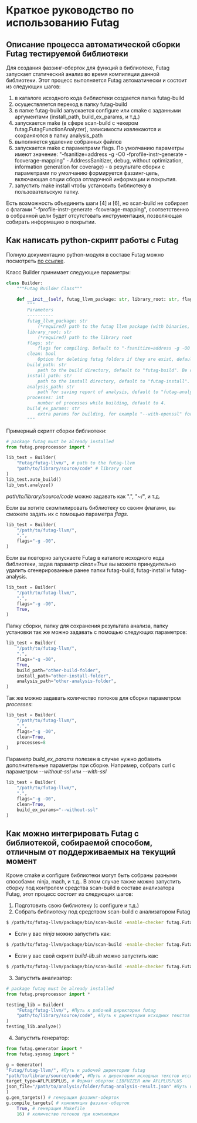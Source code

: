 # Краткое руководство по использованию Futag

## Описание процесса автоматической сборки Futag тестируемой библиотеки

Для создания фаззинг-оберток для функций в библиотеке, Futag запускает статический анализ во время компиляции данной библиотеки. Этот процесс выполняется Futag автоматически и состоит из следующих шагов:
1. в каталоге исходного кода библиотеки создается папка futag-build
2. осуществляется переход в папку futag-build
3. в папке futag-build запускается configure или cmake с заданными аргументами (install_path, build_ex_params, и т.д.)
4. запускается make (в сфере scan-build с чекером futag.FutagFunctionAnalyzer), зависимости извлекаются и сохраняются в папку analysis_path
5. выполняется удаление собранных файлов
6. запускается make с параметрами flags. По умолчанию параметры имеют значение: "-fsanitize=address -g -O0 -fprofile-instr-generate -fcoverage-mapping" - AddressSanitizer, debug, without optimization, information generation for coverage) - в результате сборки с параметрами по умолчанию формируется фаззинг-цель, включающая опции сбора отладочной информации и покрытия.
7. запустить make install чтобы установить библиотеку в пользовательскую папку.

Есть возможность объединить шаги [4] и [6], но scan-build не собирает с флагами "-fprofile-instr-generate -fcoverage-mapping", соответственно в собранной цели будет отсутстовать инструментация, позволяющая собирать информацию о покрытии.

## Как написать python-скрипт работы с Futag
Полную документацию python-модуля в составе Futag можно посмотреть [по ссылке](https://github.com/ispras/Futag/tree/main/src/python/futag-package).

Класс Builder принимает следующие параметры:
```python
class Builder:
    """Futag Builder Class"""

    def __init__(self, futag_llvm_package: str, library_root: str, flags: str = COMPILER_FLAGS, clean: bool = False, build_path: str = BUILD_PATH, install_path: str = INSTALL_PATH, analysis_path: str = ANALYSIS_PATH, processes: int =4, build_ex_params=BUILD_EX_PARAMS):
        """
        Parameters
        ----------
        futag_llvm_package: str
            (*required) path to the futag llvm package (with binaries, scripts, etc)
        library_root: str
            (*required) path to the library root
        flags: str
            flags for compiling. Default to "-fsanitize=address -g -O0 -fprofile-instr-generate -fcoverage-mapping"
        clean: bool
            Option for deleting futag folders if they are exist, default to False (futag-build, futag-install, futag-analysis). 
        build_path: str
            path to the build directory, default to "futag-build". Be careful, this directory will be deleted and create again if clean set to True.
        install_path: str
            path to the install directory, default to "futag-install". Be careful, this directory will be deleted and create again if clean set to True.
        analysis_path: str
            path for saving report of analysis, default to "futag-analysis". Be careful, this directory will be deleted and create again if clean set to True.
        processes: int
            number of processes while building, default to 4.
        build_ex_params: str
            extra params for building, for example "--with-openssl" for building curl
        """
```
Примерный скрипт сборки библиотеки:
```python
# package futag must be already installed
from futag.preprocessor import *

lib_test = Builder(
    "Futag/futag-llvm/", # path to the futag-llvm
    "path/to/library/source/code" # library root
)
lib_test.auto_build()
lib_test.analyze()
```
*path/to/library/source/code* можно задавать как ".", "~/", и т.д.

Если вы хотите скомпилировать библиотеку со своим флагами, вы сможете задать их с помощью параметра *flags*.
```python
lib_test = Builder(
    "/path/to/futag-llvm/", 
    ".", 
    flags="-g -O0",
)
```

Если вы повторно запускаете Futag в каталоге исходного кода библиотеки, задав параметр *clean=True* вы можете принудительно удалить сгенерированные ранее папки futag-build, futag-install и futag-analysis.
```python
lib_test = Builder(
    "/path/to/futag-llvm/", 
    ".", 
    flags="-g -O0",
    True, 
)
```

Папку сборки, папку для сохранения результата анализа, папку установки так же можно задавать с помощью следующих параметров:

```python
lib_test = Builder(
    "/path/to/futag-llvm/", 
    ".", 
    flags="-g -O0",
    True, 
    build_path="other-build-folder",
    install_path="other-install-folder", 
    analysis_path="other-analysis-folder",
)
```
Так же можно задавать количество потоков для сборки параметром *processes*:

```python
lib_test = Builder(
    "/path/to/futag-llvm/", 
    ".", 
    flags="-g -O0",
    clean=True, 
    processes=8
)
```

Параметр *build_ex_params* полезен в случае нужно добавить дополнительные параметры при сборке. Например, собрать curl с параметром *--without-ssl* или *--with-ssl*

```python
lib_test = Builder(
    "/path/to/futag-llvm/", 
    ".", 
    flags="-g -O0",
    clean=True, 
    build_ex_params="--without-ssl"
)
```

## Как можно интегрировать Futag с библиотекой, собираемой способом, отличным от поддерживаемых на текущий момент

Кроме cmake и configure библиотеки могут быть собраны разными способами: ninja, mach, и т.д..
В этом случае также можно запустить сборку под контролем средства scan-build в составе анализатора Futag, этот процесс состоит из следующих шагов:

1. Подготовить свою библиотеку (с configure и т.д.)
2. Собрать библиотеку под средством scan-build с анализатором Futag

```bash
$ /path/to/futag-llvm/package/bin/scan-build -enable-checker futag.FutagFunctionAnalyzer -analyzer-config futag.FutagFunctionAnalyzer:report_dir=/path/to/analysis/folder <your-build-script>
```

- Если у вас *ninja* можно запустить как:
```bash
$ /path/to/futag-llvm/package/bin/scan-build -enable-checker futag.FutagFunctionAnalyzer -analyzer-config futag.FutagFunctionAnalyzer:report_dir=/path/to/analysis/folder ninja -j4
```
- Если у вас свой скрипт *build-lib.sh* можно запустить как:
```bash
$ /path/to/futag-llvm/package/bin/scan-build -enable-checker futag.FutagFunctionAnalyzer -analyzer-config futag.FutagFunctionAnalyzer:report_dir=/path/to/analysis/folder build-lib.sh
```

3. Запустить анализатор:

```python
# package futag must be already installed
from futag.preprocessor import *

testing_lib = Builder(
    "Futag/futag-llvm/", #Путь к рабочей директории futag
    "path/to/library/source/code", #Путь к директории исходных текстов исследуемого приложения
)
testing_lib.analyze()
```

4. Запустить генератор:

```python
from futag.generator import *
from futag.sysmsg import *

g = Generator(
"Futag/futag-llvm/", #Путь к рабочей директории futag
"path/to/library/source/code", #Путь к директории исходных текстов исследуемого приложения
target_type=AFLPLUSPLUS, # Формат оберток LIBFUZZER или AFLPLUSPLUS
json_file="/path/to/analysis/folder/futag-analysis-result.json" #Путь к файлу результата анализа
)
g.gen_targets() # генерация фаззинг-оберток
g.compile_targets( # компиляция фаззинг-оберток
    True, # генерация Makefile
    16) # количество потоков при компиляции